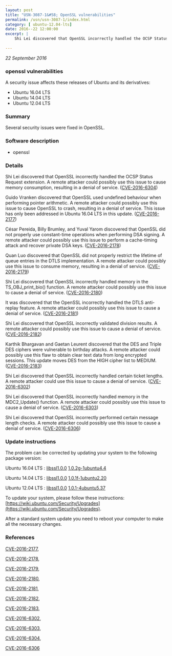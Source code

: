 ```yaml
---
layout: post
title: "USN-3087-1&#58; OpenSSL vulnerabilities"
permalink: /usn/usn-3087-1/index.html
category: [ ubuntu-12.04-lts]
date: 2016--22 12:00:00
excerpt: |
    Shi Lei discovered that OpenSSL incorrectly handled the OCSP Status Request extension. A remote attacker could possibly use this issue to cause memory consumption, resulting in a denial of service. ([CVE-2016-6304](http://people.ubuntu.com/~ubuntu-security/cve/CVE-2016-6304))
    
--- 
```

 
 

*22 September 2016*

### openssl vulnerabilities

A security issue affects these releases of Ubuntu and its derivatives:

* Ubuntu 16.04 LTS
* Ubuntu 14.04 LTS
* Ubuntu 12.04 LTS

### Summary

Several security issues were fixed in OpenSSL. 

### Software description

* openssl 

### Details

Shi Lei discovered that OpenSSL incorrectly handled the OCSP Status Request extension. A remote attacker could possibly use this issue to cause memory consumption, resulting in a denial of service. ([CVE-2016-6304](http://people.ubuntu.com/~ubuntu-security/cve/CVE-2016-6304))

Guido Vranken discovered that OpenSSL used undefined behaviour when performing pointer arithmetic. A remote attacker could possibly use this issue to cause OpenSSL to crash, resulting in a denial of service. This issue has only been addressed in Ubuntu 16.04 LTS in this update. ([CVE-2016-2177](http://people.ubuntu.com/~ubuntu-security/cve/CVE-2016-2177))

César Pereida, Billy Brumley, and Yuval Yarom discovered that OpenSSL did not properly use constant-time operations when performing DSA signing. A remote attacker could possibly use this issue to perform a cache-timing attack and recover private DSA keys. ([CVE-2016-2178](http://people.ubuntu.com/~ubuntu-security/cve/CVE-2016-2178))

Quan Luo discovered that OpenSSL did not properly restrict the lifetime of queue entries in the DTLS implementation. A remote attacker could possibly use this issue to consume memory, resulting in a denial of service. ([CVE-2016-2179](http://people.ubuntu.com/~ubuntu-security/cve/CVE-2016-2179))

Shi Lei discovered that OpenSSL incorrectly handled memory in the TS_OBJ_print_bio() function. A remote attacker could possibly use this issue to cause a denial of service. ([CVE-2016-2180](http://people.ubuntu.com/~ubuntu-security/cve/CVE-2016-2180))

It was discovered that the OpenSSL incorrectly handled the DTLS anti-replay feature. A remote attacker could possibly use this issue to cause a denial of service. ([CVE-2016-2181](http://people.ubuntu.com/~ubuntu-security/cve/CVE-2016-2181))

Shi Lei discovered that OpenSSL incorrectly validated division results. A remote attacker could possibly use this issue to cause a denial of service. ([CVE-2016-2182](http://people.ubuntu.com/~ubuntu-security/cve/CVE-2016-2182))

Karthik Bhargavan and Gaetan Leurent discovered that the DES and Triple DES ciphers were vulnerable to birthday attacks. A remote attacker could possibly use this flaw to obtain clear text data from long encrypted sessions. This update moves DES from the HIGH cipher list to MEDIUM. ([CVE-2016-2183](http://people.ubuntu.com/~ubuntu-security/cve/CVE-2016-2183))

Shi Lei discovered that OpenSSL incorrectly handled certain ticket lengths. A remote attacker could use this issue to cause a denial of service. ([CVE-2016-6302](http://people.ubuntu.com/~ubuntu-security/cve/CVE-2016-6302))

Shi Lei discovered that OpenSSL incorrectly handled memory in the MDC2_Update() function. A remote attacker could possibly use this issue to cause a denial of service. ([CVE-2016-6303](http://people.ubuntu.com/~ubuntu-security/cve/CVE-2016-6303))

Shi Lei discovered that OpenSSL incorrectly performed certain message length checks. A remote attacker could possibly use this issue to cause a denial of service. ([CVE-2016-6306](http://people.ubuntu.com/~ubuntu-security/cve/CVE-2016-6306)) 

### Update instructions

The problem can be corrected by updating your system to the following package version:

Ubuntu 16.04 LTS
 : [libssl1.0.0](https://launchpad.net/ubuntu/+source/openssl) <span> [1.0.2g-1ubuntu4.4](https://launchpad.net/ubuntu/+source/openssl/1.0.2g-1ubuntu4.4) </span> 

Ubuntu 14.04 LTS
 : [libssl1.0.0](https://launchpad.net/ubuntu/+source/openssl) <span> [1.0.1f-1ubuntu2.20](https://launchpad.net/ubuntu/+source/openssl/1.0.1f-1ubuntu2.20) </span> 

Ubuntu 12.04 LTS
 : [libssl1.0.0](https://launchpad.net/ubuntu/+source/openssl) <span> [1.0.1-4ubuntu5.37](https://launchpad.net/ubuntu/+source/openssl/1.0.1-4ubuntu5.37) </span> 

To update your system, please follow these instructions: [https://wiki.ubuntu.com/Security/Upgrades](https://wiki.ubuntu.com/Security/Upgrades).

After a standard system update you need to reboot your computer to make all the necessary changes. 

### References

 
 [CVE-2016-2177](http://people.ubuntu.com/~ubuntu-security/cve/CVE-2016-2177), 

 [CVE-2016-2178](http://people.ubuntu.com/~ubuntu-security/cve/CVE-2016-2178), 

 [CVE-2016-2179](http://people.ubuntu.com/~ubuntu-security/cve/CVE-2016-2179), 

 [CVE-2016-2180](http://people.ubuntu.com/~ubuntu-security/cve/CVE-2016-2180), 

 [CVE-2016-2181](http://people.ubuntu.com/~ubuntu-security/cve/CVE-2016-2181), 

 [CVE-2016-2182](http://people.ubuntu.com/~ubuntu-security/cve/CVE-2016-2182), 

 [CVE-2016-2183](http://people.ubuntu.com/~ubuntu-security/cve/CVE-2016-2183), 

 [CVE-2016-6302](http://people.ubuntu.com/~ubuntu-security/cve/CVE-2016-6302), 

 [CVE-2016-6303](http://people.ubuntu.com/~ubuntu-security/cve/CVE-2016-6303), 

 [CVE-2016-6304](http://people.ubuntu.com/~ubuntu-security/cve/CVE-2016-6304), 

 [CVE-2016-6306](http://people.ubuntu.com/~ubuntu-security/cve/CVE-2016-6306)
 


